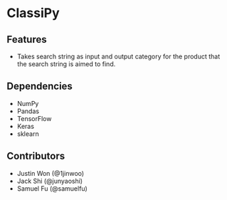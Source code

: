 # ClassiPy
## Features
- Takes search string as input and output category for the product that the search string is aimed to find.

## Dependencies
- NumPy
- Pandas
- TensorFlow
- Keras
- sklearn

## Contributors
- Justin Won (@1jinwoo)
- Jack Shi (@junyaoshi)
- Samuel Fu (@samuelfu)
